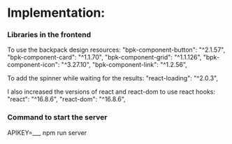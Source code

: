# Implementation:

### Libraries in the frontend
To use the backpack design resources:
    "bpk-component-button": "^2.1.57",
    "bpk-component-card": "^1.1.70",
    "bpk-component-grid": "^1.1.126",
    "bpk-component-icon": "^3.27.10",
    "bpk-component-link": "^1.2.56",

To add the spinner while waiting for the results:
    "react-loading": "^2.0.3",

I also increased the versions of react and react-dom to use react hooks:  
    "react": "^16.8.6",
    "react-dom": "^16.8.6",

### Command to start the server

APIKEY=___ npm run server
